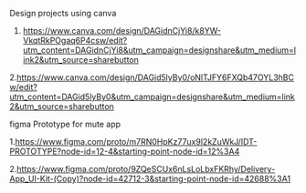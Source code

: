 Design projects using canva
1.   https://www.canva.com/design/DAGidnCjYi8/k8YW-VkqtRkPOgaq6P4csw/edit?utm_content=DAGidnCjYi8&utm_campaign=designshare&utm_medium=link2&utm_source=sharebutton

2.https://www.canva.com/design/DAGid5lyBy0/oNlTJFY6FXQb47OYL3hBCw/edit?utm_content=DAGid5lyBy0&utm_campaign=designshare&utm_medium=link2&utm_source=sharebutton

figma Prototype for mute app 

1.https://www.figma.com/proto/m7RN0HpKz77ux9l2kZuWkJ/IDT-PROTOTYPE?node-id=12-4&starting-point-node-id=12%3A4

2.https://www.figma.com/proto/9ZQeSCUx6nLsLoLbxFKRhy/Delivery-App_UI-Kit-(Copy)?node-id=42712-3&starting-point-node-id=42688%3A1
